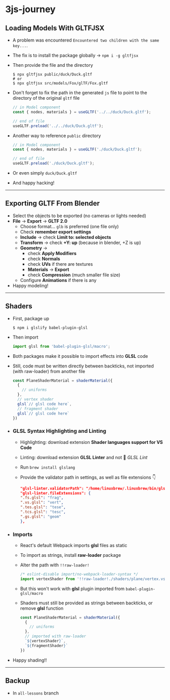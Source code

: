 # 3js-journey

## Loading Models With GLTFJSX

- A problem was encountered `Encountered two children with the same key...`.
- The fix is to install the package globally &rarr; `npm i -g gltfjsx`
- Then provide the file and the directory

  ```
  $ npx gltfjsx public/duck/Duck.gltf
  # or
  $ npx gltfjsx src/models/Fox/glTF/Fox.gltf
  ```

- Don't forget to fix the path in the generated `js` file to point to the directory of the original `gltf` file

  ```js
  // in Model component
  const { nodes, materials } = useGLTF('../../duck/Duck.gltf');

  // end of file
  useGLTF.preload('../../duck/Duck.gltf');
  ```

- Another way to reference `public` directory

  ```js
  // in Model component
  const { nodes, materials } = useGLTF('./duck/Duck.gltf');

  // end of file
  useGLTF.preload('./duck/Duck.gltf');
  ```

- Or even simply `duck/Duck.gltf`
- And happy hacking!

---

## Exporting GLTF From Blender

- Select the objects to be exported (no cameras or lights needed)
- **File** &rarr; **Export** &rarr; **GLTF 2.0**
  - Choose format... `glb` is preferred (one file only)
  - Check **remember export settings**
  - **Include** &rarr; check **Limit to: selected objects**
  - **Transform** &rarr; check **+Y: up** (because in blender, +Z is up)
  - **Geometry** &rarr;
    - check **Apply Modifiers**
    - check **Normals**
    - check **UVs** if there are textures
    - **Materials** &rarr; **Export**
    - check **Compression** (much smaller file size)
  - Configure **Animations** if there is any
- Happy modeling!

---

## Shaders

- First, package up

  ```
  $ npm i glslify babel-plugin-glsl
  ```

- Then import

  ```jsx
  import glsl from 'babel-plugin-glsl/macro';
  ```

- Both packages make it possible to import effects into **GLSL** code
- Still, code must be written directly between backticks, not imported (with raw-loader) from another file

  ```jsx
  const PlaneShaderMaterial = shaderMaterial({
    {
      // uniforms
    },
    // vertex shader
    glsl`// glsl code here`,
    // fragment shader
    glsl`// glsl code here`
  })
  ```

- ### GLSL Syntax Highlighting and Linting

  - Highlighting: download extension **Shader languages support for VS Code**
  - Linting: download extension **GLSL Linter** and not 🔴 _GLSL Lint_
  - Run `brew install glslang`
  - Provide the validator path in settings, as well as file extensions 👇

    ```json
    "glsl-linter.validatorPath": "/home/linuxbrew/.linuxbrew/bin/glslangValidator",
    "glsl-linter.fileExtensions": {
    ".fs.glsl": "frag",
    ".vs.glsl": "vert",
    ".tes.glsl": "tese",
    ".tcs.glsl": "tesc",
    ".gs.glsl": "geom"
    },
    ```

- ### Imports

  - React's default Webpack imports **glsl** files as static
  - To import as strings, install **raw-loader** package
  - Alter the path with `!!raw-loader!`

    ```jsx
    /* eslint-disable import/no-webpack-loader-syntax */
    import vertexShader from '!!raw-loader!./shaders/plane/vertex.vs.glsl';
    ```

  - But this won't work with **glsl** plugin imported from `babel-plugin-glsl/macro`
  - Shaders must still be provided as strings between backticks, or remove **glsl** function

    ```jsx
    const PlaneShaderMaterial = shaderMaterial({
      {
        // uniforms
      },
      // imported with raw-loader
      `${vertexShader}`,
      `${fragmentShader}`
    })
    ```

- Happy shading!!

---

## Backup

- In `all-lessons` branch
